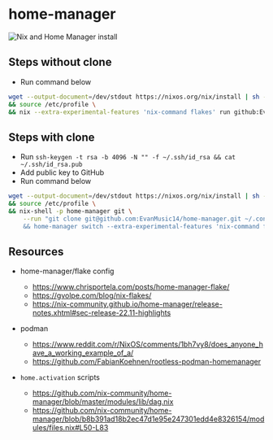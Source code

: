 # home-manager
![Nix and Home Manager install](https://github.com/EvanMusic14/home-manager/actions/workflows/testCommands.yml/badge.svg)

## Steps without clone
- Run command below
```sh
wget --output-document=/dev/stdout https://nixos.org/nix/install | sh -s -- --daemon --yes \
&& source /etc/profile \
&& nix --extra-experimental-features 'nix-command flakes' run github:EvanMusic14/home-manager/main#homeConfigurations."$USER".activationPackage
```

## Steps with clone
- Run `ssh-keygen -t rsa -b 4096 -N "" -f ~/.ssh/id_rsa && cat ~/.ssh/id_rsa.pub`
- Add public key to GitHub
- Run command below
```sh
wget --output-document=/dev/stdout https://nixos.org/nix/install | sh -s -- --daemon --yes \
&& source /etc/profile \
&& nix-shell -p home-manager git \
    --run "git clone git@github.com:EvanMusic14/home-manager.git ~/.config/home-manager \
    && home-manager switch --extra-experimental-features 'nix-command flakes'"
```

## Resources
- home-manager/flake config
  - https://www.chrisportela.com/posts/home-manager-flake/
  - https://gvolpe.com/blog/nix-flakes/
  - https://nix-community.github.io/home-manager/release-notes.xhtml#sec-release-22.11-highlights
- podman
  - https://www.reddit.com/r/NixOS/comments/1bh7vy8/does_anyone_have_a_working_example_of_a/
  - https://github.com/FabianKoehnen/rootless-podman-homemanager

- `home.activation` scripts
  - https://github.com/nix-community/home-manager/blob/master/modules/lib/dag.nix
  - https://github.com/nix-community/home-manager/blob/b8b391ad18b2ec47d1e95e247301edd4e8326154/modules/files.nix#L50-L83
